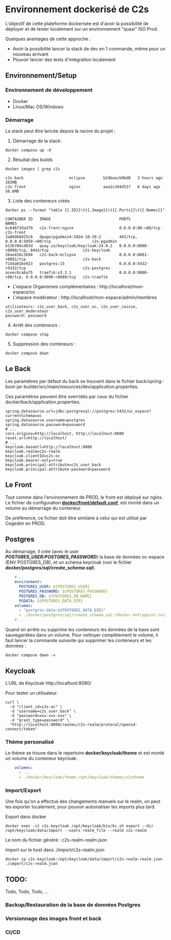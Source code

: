 # Environnement dockerisé de C2s
L'objectif de cette plateforme dockerisée est d'avoir la possibilité de déployer et de tester localement sur un environnement "quasi" ISO Prod.

Quelques avantages de cette approche :
- Avoir la possibilité lancer la stack de dev en 1 commande, même pour un nouveau arrivant
- Pouvoir lancer des tests d'intégration localement

## Environnement/Setup

### Environnement de développement 

- Docker 
- Linux/Mac OS/Windows

### Démarrage

La stack peut être lancée depuis la racine du projet :

1. Démarrage de la stack:
```shell
docker compose up -d
```
2. Résultat des builds

```shell
docker images | grep c2s
```

```shell
c2s-back                    eclipse        b24beacb9bd8   3 hours ago    265MB
c2s-front                   nginx          aaa2c204d517   6 days ago     56.6MB
```
3. Liste des conteneurs créés
```shell
docker ps --format "table {{.ID}}\t{{.Image}}\t{{.Ports}}\t{{.Names}}"
```
```shell
CONTAINER ID   IMAGE                              PORTS                                          NAMES
bc646f3da370   c2s-front:nginx                    0.0.0.0:80->80/tcp                             c2s-front
3a884b6025c6   dpage/pgadmin4:2024-10-19-2        443/tcp, 0.0.0.0:5050->80/tcp                  c2s-pgadmin
b13b704cd63d   quay.io/keycloak/keycloak:24.0.2   0.0.0.0:8080->8080/tcp, 8443/tcp               c2s-keycloak
26ae416c3b94   c2s-back:eclipse                   0.0.0.0:8081->8081/tcp                         c2s-back
f14da016e923   postgres:15                        0.0.0.0:5432->5432/tcp                         c2s-postgres
aceec6ca6a75   traefik:v3.2.1                     0.0.0.0:9080->80/tcp, 0.0.0.0:9090->8080/tcp   c2s-traefik
```
- L'espace Organismes complémentaires : http://localhost/mon-espace/oc
- L'espace modérateur : http://localhost/mon-espace/admin/membres
```editorconfig
utilisateurs: c2s_user_back, c2s_user_oc, c2s_user_caisse, c2s_user_moderateur
password: password
```

4. Arrêt des conteneurs :
```shell
docker compose stop
```

5. Suppression des conteneurs :
```shell
docker compose down
```

## Le Back
Les paramètres par défaut du back se trouvent dans le fichier back/spring-boot-jar-builder/src/main/resources/dev/application.properties.

Ces paramètres peuvent être overridés par ceux du fichier docker/back/application.properties.

```properties
spring.datasource.url=jdbc:postgresql://postgres:5432/oc_espace?currentSchema=oc
spring.datasource.username=postgres
spring.datasource.password=password
# ...
cors.origins=http://localhost, http://localhost:8080
reset.url=http://localhost/
# ...
keycloak.baseUrl=http://localhost:8080
keycloak.realm=c2s-realm
keycloak.clientId=c2s-oc
keycloak.bearer-only=true
keycloak.principal-attribute=c2s_user_back
keycloak.principal-attribute-password=password
```

## Le Front

Tout comme dans l'environnement de PROD, le front est déployé sur nginx. Le fichier de configuration **[docker/front/default.conf](front/default.conf)**, est monté dans un volume au démarrage du conteneur.

De préférence, ce fichier doit être similaire à celui qui est utilisé par Cegedim en PROD.

## Postgres

Au démarrage, il crée (avec le user _**POSTGRES_USER**_/_**POSTGRES_PASSWORD**_) la base de données oc-espace (ENV POSTGRES_DB), et un schéma keycloak (voir le fichier **_docker/postgres/sql/create_schema.sql_**). 

```yaml
    #...
    environment:
      POSTGRES_USER: ${POSTGRES_USER}
      POSTGRES_PASSWORD: ${POSTGRES_PASSWORD}
      POSTGRES_DB: ${POSTGRES_DB_NAME}
      PGDATA: ${POSTGRES_DATA_DIR}
    volumes:
      - "postgres-data:${POSTGRES_DATA_DIR}"
      - ./docker/postgres/sql/create_schema.sql:/docker-entrypoint-initdb.d/create_schema.sql
    #...
```

Quand on arrête ou supprime les conteneurs les données de la base sont sauvegardées dans un volume. Pour nettoyer complètement le volume, il faut lancer la commande suivante qui supprimer les conteneurs et les données :
```shell
docker compose down -v
```

## Keycloak
L'URL de Keycloak http://localhost:8080/

Pour tester un utilisateur. 
```shell
curl \ 
  -d "client_id=c2s-oc" \ 
  -d "username=c2s_user_back" \
  -d "password=xxx-xxx-xxx" \
  -d "grant_type=password" \
  "http://localhost:8080/realms/c2s-realm/protocol/openid-connect/token"  
```

### Thème personalisé

Le thème se trouve dans le repertoire **docker/keycloak/theme** et est monté un volume du conteneur keycloak.

```yaml
    volumes:
      - ...
      - ./docker/keycloak/theme:/opt/keycloak/themes/c2stheme
```

### Import/Export
Une fois qu'on a effectué des changements manuels sur le realm, on peut les exporter localement, pour pouvoir automatiser les imports plus tard.

Export dans docker
```shell
docker exec -it c2s-keycloak /opt/keycloak/bin/kc.sh export --dir /opt/keycloak/data/import --users realm_file --realm c2s-realm
```
Le nom du fichier généré : c2s-realm-realm.json

Import sur le host dans ./import/c2s-realm.json
```shell
docker cp c2s-keycloak:/opt/keycloak/data/import/c2s-realm-realm.json ./import/c2s-realm.json
```

## TODO: 
Todo, Todo, Todo, ...

### Backup/Restauration de la base de données Postgres

### Versionnage des images front et back

### CI/CD